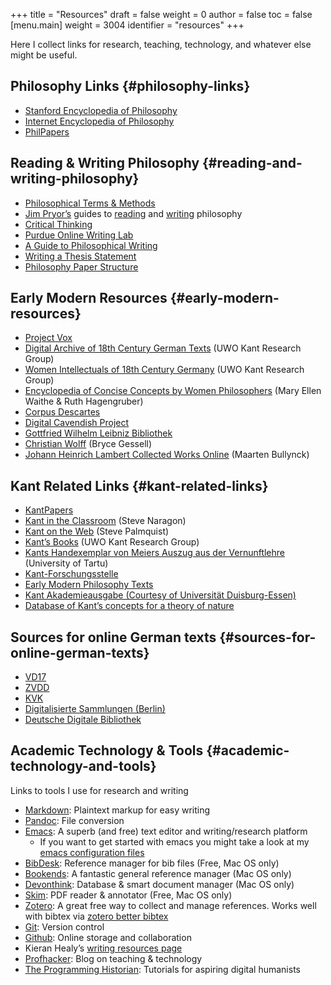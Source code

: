 +++
title = "Resources"
draft = false
weight = 0
author = false
toc = false
[menu.main]
  weight = 3004
  identifier = "resources"
+++

Here I collect links for research, teaching, technology, and whatever else might be useful.


## Philosophy Links {#philosophy-links}

-   [Stanford Encyclopedia of Philosophy](http://plato.stanford.edu)
-   [Internet Encyclopedia of Philosophy](http://www.iep.utm.edu/)
-   [PhilPapers](http://philpapers.org)


## Reading & Writing Philosophy {#reading-and-writing-philosophy}

-   [Philosophical Terms & Methods](http://www.jimpryor.net/teaching/vocab/index.html)
-   [Jim Pryor&rsquo;s](http://www.jimpryor.net) guides to [reading](http://www.jimpryor.net/teaching/guidelines/reading.html) and [writing](http://www.jimpryor.net/teaching/guidelines/writing.html) philosophy
-   [Critical Thinking](http://philosophy.hku.hk/think/)
-   [Purdue Online Writing Lab](http://owl.english.purdue.edu/owl/)
-   [A Guide to Philosophical Writing](http://writingproject.fas.harvard.edu/files/hwp/files/philosophical%5Fwriting.pdf)
-   [Writing a Thesis Statement](https://www.dropbox.com/s/lyods0bt22x8u6l/ThesisOverview.pdf?dl=0)
-   [Philosophy Paper Structure](https://www.dropbox.com/s/eaggc570nfu6nqa/PaperStructure.pdf?dl=0)


## Early Modern Resources {#early-modern-resources}

-   [Project Vox](https://projectvox.library.duke.edu)
-   [Digital Archive of 18th Century German Texts](http://publish.uwo.ca/~cdyck5/UWOKRG/digitalarchive.html) (UWO Kant Research Group)
-   [Women Intellectuals of 18th Century Germany](http://publish.uwo.ca/~cdyck5/UWOKRG/women.html) (UWO Kant Research Group)
-   [Encyclopedia of Concise Concepts by Women Philosophers](https://historyofwomenphilosophers.org/ecc/#hwps) (Mary Ellen Waithe & Ruth Hagengruber)
-   [Corpus Descartes](http://www.unicaen.fr/puc/sources/prodescartes/accueil)
-   [Digital Cavendish Project](http://digitalcavendish.org/text-archive/links-to-digital-texts/)
-   [Gottfried Wilhelm Leibniz Bibliothek](http://www.gwlb.de/Leibniz/)
-   [Christian Wolff](http://emps.me/bryce/resources-for-philosophers/christian-wolff/) (Bryce Gessell)
-   [Johann Heinrich Lambert Collected Works Online](http://www.kuttaka.org/~JHL/Main.html) (Maarten Bullynck)


## Kant Related Links {#kant-related-links}

-   [KantPapers](http://kantpapers.org)
-   [Kant in the Classroom](http://www.manchester.edu/kant/Home/index.htm) (Steve Naragon)
-   [Kant on the Web](http://staffweb.hkbu.edu.hk/ppp/Kant.html) (Steve Palmquist)
-   [Kant&rsquo;s Books](http://publish.uwo.ca/~cdyck5/UWOKRG/kantsbooks.html) (UWO Kant Research Group)
-   [Kants Handexemplar von Meiers Auszug aus der Vernunftlehre](https://dspace.ut.ee/handle/10062/42108) (University of Tartu)
-   [Kant-Forschungsstelle](https://www.philosophie.fb05.uni-mainz.de/forschungsstellen-und-weitere-einrichtungen/fs%5Fkant/)
-   [Early Modern Philosophy Texts](http://earlymoderntexts.com)
-   [Kant Akademieausgabe (Courtesy of Universität Duisburg-Essen)](https://korpora.zim.uni-duisburg-essen.de/Kant/verzeichnisse-gesamt.html)
-   [Database of Kant&rsquo;s concepts for a theory of nature](http://knb.mpiwg-berlin.mpg.de/kant/home)


## Sources for online German texts {#sources-for-online-german-texts}

-   [VD17](http://gso.gbv.de/DB=1.28/SET=1/TTL=1/)
-   [ZVDD](http://www.zvdd.de/startseite/)
-   [KVK](http://kvk.bibliothek.kit.edu/?digitalOnly=0&embedFulltitle=0&newTab=0)
-   [Digitalisierte Sammlungen (Berlin)](http://digital-beta.staatsbibliothek-berlin.de)
-   [Deutsche Digitale Bibliothek](https://www.deutsche-digitale-bibliothek.de)


## Academic Technology & Tools {#academic-technology-and-tools}

Links to tools I use for research and writing

-   [Markdown](http://daringfireball.net/projects/markdown/): Plaintext markup for easy writing
-   [Pandoc](http://johnmacfarlane.net/pandoc/index.html): File conversion
-   [Emacs](https://www.gnu.org/software/emacs/): A superb (and free) text editor and writing/research platform
    -   If you want to get started with emacs you might take a look at my
        [emacs configuration files](https://github.com/mclear-tools/dotemacs)
-   [BibDesk](http://bibdesk.sourceforge.net): Reference manager for bib files (Free, Mac OS only)
-   [Bookends](https://www.sonnysoftware.com): A fantastic general reference manager (Mac OS only)
-   [Devonthink](https://www.devontechnologies.com): Database & smart document manager (Mac OS only)
-   [Skim](http://skim-app.sourceforge.net): PDF reader & annotator (Free, Mac OS only)
-   [Zotero](https://www.zotero.org): A great free way to collect and manage references. Works well with bibtex via [zotero better bibtex](https://github.com/retorquere/zotero-better-bibtex)
-   [Git](http://git-scm.com): Version control
-   [Github](https://education.github.com): Online storage and collaboration
-   Kieran Healy&rsquo;s [writing resources page](http://kieranhealy.org/resources/)
-   [Profhacker](http://profhacker.com): Blog on teaching & technology
-   [The Programming Historian](http://programminghistorian.org): Tutorials for aspiring digital humanists
